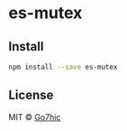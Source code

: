 # es-mutex

> 


## Install

```bash
npm install --save es-mutex
```



## License

MIT © [Go7hic](https://github.com/Go7hic)
